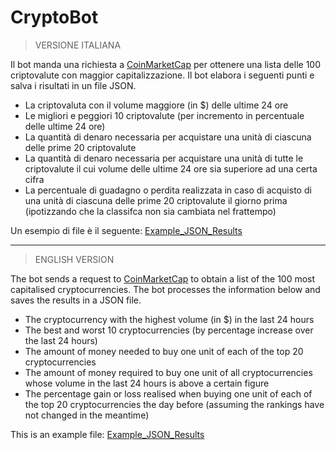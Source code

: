 # CryptoBot

> VERSIONE ITALIANA

Il bot manda una richiesta a [CoinMarketCap](https://coinmarketcap.com/) per ottenere una lista delle 100 criptovalute con maggior capitalizzazione.
Il bot elabora i seguenti punti e salva i risultati in un file JSON.

- La criptovaluta con il volume maggiore (in $) delle ultime 24 ore
- Le migliori e peggiori 10 criptovalute (per incremento in percentuale delle ultime 24 ore)
- La quantità di denaro necessaria per acquistare una unità di ciascuna delle prime 20 criptovalute
- La quantità di denaro necessaria per acquistare una unità di tutte le criptovalute il cui volume delle ultime 24 ore sia superiore ad una certa cifra
- La percentuale di guadagno o perdita realizzata in caso di acquisto di una unità di ciascuna delle prime 20 criptovalute il giorno prima (ipotizzando che la classifca non sia cambiata nel frattempo)

Un esempio di file è il seguente:
[Example_JSON_Results](Example_JSON_Results)

----------------------------------------------------------------------------

> ENGLISH VERSION

The bot sends a request to [CoinMarketCap](https://coinmarketcap.com/) to obtain a list of the 100 most capitalised cryptocurrencies.
The bot processes the information below and saves the results in a JSON file.

- The cryptocurrency with the highest volume (in $) in the last 24 hours
- The best and worst 10 cryptocurrencies (by percentage increase over the last 24 hours)
- The amount of money needed to buy one unit of each of the top 20 cryptocurrencies
- The amount of money required to buy one unit of all cryptocurrencies whose volume in the last 24 hours is above a certain figure
- The percentage gain or loss realised when buying one unit of each of the top 20 cryptocurrencies the day before (assuming the rankings have not changed in the meantime)

This is an example file:
[Example_JSON_Results](Example_JSON_Results)
